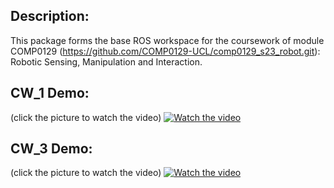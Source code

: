 ## Description: 
This package forms the base ROS workspace for the coursework of module COMP0129 (https://github.com/COMP0129-UCL/comp0129_s23_robot.git): Robotic Sensing, Manipulation and Interaction.

## CW_1 Demo: 
(click the picture to watch the video)
[![Watch the video](https://img.youtube.com/vi/6YOBiV6amBA/maxresdefault.jpg)](https://www.youtube.com/watch?v=6YOBiV6amBA)


## CW_3 Demo: 
(click the picture to watch the video)
[![Watch the video](https://img.youtube.com/vi/4Y0EfmrIsWI/maxresdefault.jpg)](https://www.youtube.com/watch?v=4Y0EfmrIsWI)
